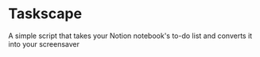 # Taskscape
A simple script that takes your Notion notebook's to-do list and converts it into your screensaver
